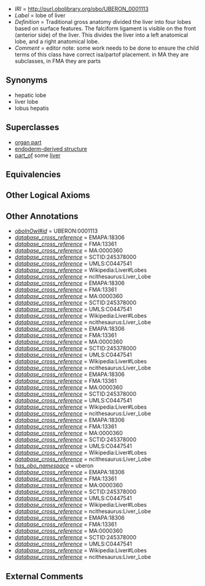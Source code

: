  * *IRI* = http://purl.obolibrary.org/obo/UBERON_0001113
 * *Label* = lobe of liver
 * *Definition* = Traditional gross anatomy divided the liver into four lobes based on surface features. The falciform ligament is visible on the front (anterior side) of the liver. This divides the liver into a left anatomical lobe, and a right anatomical lobe.
 * *Comment* = editor note: some work needs to be done to ensure the child terms of this class have correct isa/partof placement. in MA they are subclasses, in FMA they are parts

## Synonyms

 * hepatic lobe
 * liver lobe
 * lobus hepatis

## Superclasses

 * [organ part](../../UBERON/64/UBERON_0000064.md)
 * [endoderm-derived structure](../../UBERON/19/UBERON_0004119.md)
 * [part_of](../../BFO/50/BFO_0000050.md) some [liver](../../UBERON/07/UBERON_0002107.md)

## Equivalencies


## Other Logical Axioms


## Other Annotations

 * *[oboInOwl#id](../../id/oboInOwl#id.md)* = UBERON:0001113
 * *[database_cross_reference](../../ef/oboInOwl#hasDbXref.md)* = EMAPA:18306
 * *[database_cross_reference](../../ef/oboInOwl#hasDbXref.md)* = FMA:13361
 * *[database_cross_reference](../../ef/oboInOwl#hasDbXref.md)* = MA:0000360
 * *[database_cross_reference](../../ef/oboInOwl#hasDbXref.md)* = SCTID:245378000
 * *[database_cross_reference](../../ef/oboInOwl#hasDbXref.md)* = UMLS:C0447541
 * *[database_cross_reference](../../ef/oboInOwl#hasDbXref.md)* = Wikipedia:Liver#Lobes
 * *[database_cross_reference](../../ef/oboInOwl#hasDbXref.md)* = ncithesaurus:Liver_Lobe
 * *[database_cross_reference](../../ef/oboInOwl#hasDbXref.md)* = EMAPA:18306
 * *[database_cross_reference](../../ef/oboInOwl#hasDbXref.md)* = FMA:13361
 * *[database_cross_reference](../../ef/oboInOwl#hasDbXref.md)* = MA:0000360
 * *[database_cross_reference](../../ef/oboInOwl#hasDbXref.md)* = SCTID:245378000
 * *[database_cross_reference](../../ef/oboInOwl#hasDbXref.md)* = UMLS:C0447541
 * *[database_cross_reference](../../ef/oboInOwl#hasDbXref.md)* = Wikipedia:Liver#Lobes
 * *[database_cross_reference](../../ef/oboInOwl#hasDbXref.md)* = ncithesaurus:Liver_Lobe
 * *[database_cross_reference](../../ef/oboInOwl#hasDbXref.md)* = EMAPA:18306
 * *[database_cross_reference](../../ef/oboInOwl#hasDbXref.md)* = FMA:13361
 * *[database_cross_reference](../../ef/oboInOwl#hasDbXref.md)* = MA:0000360
 * *[database_cross_reference](../../ef/oboInOwl#hasDbXref.md)* = SCTID:245378000
 * *[database_cross_reference](../../ef/oboInOwl#hasDbXref.md)* = UMLS:C0447541
 * *[database_cross_reference](../../ef/oboInOwl#hasDbXref.md)* = Wikipedia:Liver#Lobes
 * *[database_cross_reference](../../ef/oboInOwl#hasDbXref.md)* = ncithesaurus:Liver_Lobe
 * *[database_cross_reference](../../ef/oboInOwl#hasDbXref.md)* = EMAPA:18306
 * *[database_cross_reference](../../ef/oboInOwl#hasDbXref.md)* = FMA:13361
 * *[database_cross_reference](../../ef/oboInOwl#hasDbXref.md)* = MA:0000360
 * *[database_cross_reference](../../ef/oboInOwl#hasDbXref.md)* = SCTID:245378000
 * *[database_cross_reference](../../ef/oboInOwl#hasDbXref.md)* = UMLS:C0447541
 * *[database_cross_reference](../../ef/oboInOwl#hasDbXref.md)* = Wikipedia:Liver#Lobes
 * *[database_cross_reference](../../ef/oboInOwl#hasDbXref.md)* = ncithesaurus:Liver_Lobe
 * *[database_cross_reference](../../ef/oboInOwl#hasDbXref.md)* = EMAPA:18306
 * *[database_cross_reference](../../ef/oboInOwl#hasDbXref.md)* = FMA:13361
 * *[database_cross_reference](../../ef/oboInOwl#hasDbXref.md)* = MA:0000360
 * *[database_cross_reference](../../ef/oboInOwl#hasDbXref.md)* = SCTID:245378000
 * *[database_cross_reference](../../ef/oboInOwl#hasDbXref.md)* = UMLS:C0447541
 * *[database_cross_reference](../../ef/oboInOwl#hasDbXref.md)* = Wikipedia:Liver#Lobes
 * *[database_cross_reference](../../ef/oboInOwl#hasDbXref.md)* = ncithesaurus:Liver_Lobe
 * *[has_obo_namespace](../../ce/oboInOwl#hasOBONamespace.md)* = uberon
 * *[database_cross_reference](../../ef/oboInOwl#hasDbXref.md)* = EMAPA:18306
 * *[database_cross_reference](../../ef/oboInOwl#hasDbXref.md)* = FMA:13361
 * *[database_cross_reference](../../ef/oboInOwl#hasDbXref.md)* = MA:0000360
 * *[database_cross_reference](../../ef/oboInOwl#hasDbXref.md)* = SCTID:245378000
 * *[database_cross_reference](../../ef/oboInOwl#hasDbXref.md)* = UMLS:C0447541
 * *[database_cross_reference](../../ef/oboInOwl#hasDbXref.md)* = Wikipedia:Liver#Lobes
 * *[database_cross_reference](../../ef/oboInOwl#hasDbXref.md)* = ncithesaurus:Liver_Lobe
 * *[database_cross_reference](../../ef/oboInOwl#hasDbXref.md)* = EMAPA:18306
 * *[database_cross_reference](../../ef/oboInOwl#hasDbXref.md)* = FMA:13361
 * *[database_cross_reference](../../ef/oboInOwl#hasDbXref.md)* = MA:0000360
 * *[database_cross_reference](../../ef/oboInOwl#hasDbXref.md)* = SCTID:245378000
 * *[database_cross_reference](../../ef/oboInOwl#hasDbXref.md)* = UMLS:C0447541
 * *[database_cross_reference](../../ef/oboInOwl#hasDbXref.md)* = Wikipedia:Liver#Lobes
 * *[database_cross_reference](../../ef/oboInOwl#hasDbXref.md)* = ncithesaurus:Liver_Lobe

## External Comments

